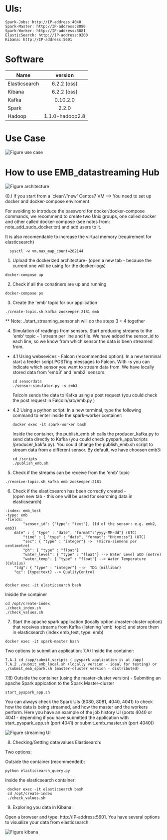 # UIs:
	Spark-Jobs: http://IP-address:4040
	Spark-Master: http://IP-address:8080
	Spark-Worker: http://IP-address:8081
	ElasticSearch: http://IP-address:9200
	Kibana: http://IP-address:5601


# Software

|Name	        |version               |
|---------------|:--------------------:|
|Elasticsearch	|6.2.2 (oss)           |
|Kibana 	|6.2.2 (oss)           |
|Kafka	        |0.10.2.0	       |
|Spark    	|2.2.0		       |
|Hadoop	        |1.1.0-hadoop2.8       |


# Use Case

![Figure use case](https://github.com/rosafilgueira/EMB_datastreaming/blob/master/Sensor-Figure.png)


# How to use EMB_datastreaming Hub


![Figure architecture](https://github.com/rosafilgueira/EMB_datastreaming/blob/master/data-streaming_hub.png )

(0.)  If you start from a 'clean'/'new' Centos7 VM --> You need to set up docker and docker-compose enviroment  



 For avoiding to introduce the password for docker/docker-compose commands, we recommend to create two Unix groups, one called docker and other called docker-compose (see notes from: note_add_sudo_docker.txt) and add users to it. 
  
  
  It is also recomendable to increase the virtual memory (requirement for elasticsearch)
  
  ```
    sysctl -w vm.max_map_count=262144
  ```

1. Upload the dockerized architecture-  (open a new tab - because the current one will be using for the docker-logs)

```
docker-compose up
```

2. Check if all the conatiners are up and running

```
docker-compose ps
```

3. Create the 'emb' topic for our application 

```
./create-topic.sh kafka zookeeper:2181 emb
```

** Note: ./start_streaming_sensor.sh will do the steps 3 + 4 together 

4. Simulation of readings from sensors. 
Start producing streams to the 'emb' topic - 1 stream per line and file. We have added the sensor_id to each line, so we know from which sensor the data is been streamed from. 

* 4.1 Using websevices - Falcon (recommended option):
  In a new terminal start a feeder script POSTing messages to Falcon. With -s you can indicate which sensor you want to stream data from.
  We have locally stored data from 'emb3' and 'emb2' sensors. 
  
  ```
  cd sensordata
  ./sensor-simulator.py -s emb3
  ```
  Falcoln sends the data to Kafka using a post request (you could check the post request in Falcoln/src/emb.py )

 
* 4.2 Using a python script:
  In a new terminal, type the following command to enter inside the spark-worker container:

  ```
  docker exec -it spark-worker bash
  ```
  Inside the container, the publish_emb.sh calls the producer_kafka.py to send data directly to Kafka (you could check pyspark_app/scripts   /producer_kakfa.py). You could change the publish_emb.sh script to stream data from a different sensor. By default, we have choosen emb3:
 
  ```
  cd /scripts
  ./publish_emb.sh
  ```

5. Check if the streams can be receive from the 'emb' topic

```
./receive-topic.sh kafka emb zookeeper:2181
```

6. Check if the elasticsearch has been correctly created -  
(open new tab - this one will be used for searching data in elasticsearch)

```
-index: emb_test
-type: emb
-fields:
        "sensor_id": {"type": "text"}, (Id of the sensor: e.g. emb2, emb3)
	date" : { "type" : "date", "format":"yyyy-MM-dd"} (UTC)
        "time" : { "type" : "date", "format": "HH:mm:ss"} (UTC)
        "sec": { "type" : "integer"} ->  (micro-siemens per centimetre) 
        "ph": { "type" : "float"}
        "water_level": { "type" : "float"} --> Water Level aOD (metre) 
        "water_temp": { "type" : "float"} --> Water Temperature (Celsius) 
	"tdg": { "type" : "integer"} -->  TDG (millibar) 
	"qc": {type:text} --> QualityControl 
	
```	

```
docker exec -it elasticsearch bash
```

Iniside the container

```
cd /opt/create-index
./check_index.sh
./check_values.sh
```

7. Start the apache spark application (locally option /master-cluster option) that receives streams from Kafka (listening 'emb' topic) and store them in elasticsearch (index emb_test, type: emb)
 
 ```
 docker exec -it spark-master bash
 ```
 
Two options to submit an application: 
7.A) Inside the container:
  
  ```
  7.A.1 cd /app/submit_scripts ( pyspark application is at /app)
  7.A.2 ./submit_emb_local.sh (locally version - ideal for testing) or ./submit_emb_spark.sh (master-cluster version - distributed)
  ```
7.B) Outside the container (using the master-cluster version) - Submiting an apache Spark appication to the Spark Master-cluster
 
  ```
  start_pyspark_app.sh
  ```
  
  You can always check the Spark UIs (8080, 8081, 4040, 4041) to check how the data is being streamed, and how the master and the workers perform. Here you have an example of the job history UI (ports 4040 or 4041 - depending if you have submitted the application with start_pyspark_app.sh (port 4041) or submit_emb_master.sh (port 4040))
  
  ![Figure streaming UI](https://github.com/rosafilgueira/EMB_datastreaming/blob/master/spark-straming-UI2.png)

 8. Checking/Getting data/values Elastisearch:

 Two options:

   Outside the container (recommended):
   
   ```
   python elasticsearch_query.py
   ```

   Inside the elasticsearch container:
	
  ```
   docker exec -it elasticsearch bash
   cd /opt/create-index
   ./check_values.sh
  ```
	
9. Exploring you data in Kibana:

Open a browser and type: http://IP-address:5601. You have several options to visualize your data from elasticsearch.

![Figure kibana](https://github.com/rosafilgueira/EMB_datastreaming/blob/master/kibana-screenshot.png)



